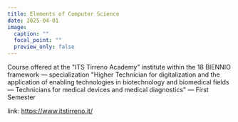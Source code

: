 ```yaml
---
title: Elements of Computer Science
date: 2025-04-01
image:
  caption: ""
  focal_point: ""
  preview_only: false
---
```

Course offered at the "ITS Tirreno Academy" institute within the 18 BIENNIO framework — specialization "Higher Technician for digitalization and the application of enabling technologies in biotechnology and biomedical fields — Technicians for medical devices and medical diagnostics" — First Semester

link: https://www.itstirreno.it/
